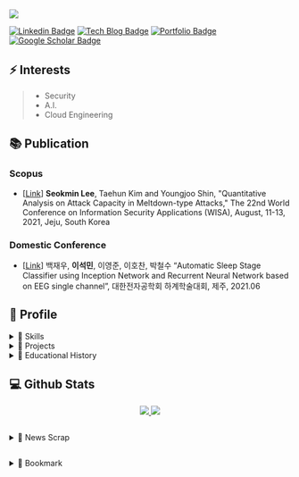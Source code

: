 <div align=left>
<a href="https://github.com/leesk212">
  <img align="center" src="https://hits.seeyoufarm.com/api/count/incr/badge.svg?url=https%3A%2F%2Fgithub.com%2Fleesk212%2Fhit-counter&count_bg=%2379C83D&title_bg=%23555555&icon=freebsd.svg&icon_color=%23E7E7E7&title=hits&edge_flat=false" />
</a>
<p>
  
[![Linkedin Badge](https://img.shields.io/badge/-LinkedIn-blue?style=flat-square&logo=Linkedin&logoColor=white&link=https://www.linkedin.com/in/profile-of-seokmin-lee/)](https://www.linkedin.com/in/profile-of-seokmin-lee/)
[![Tech Blog Badge](http://img.shields.io/badge/-Tech%20blog-black?style=flat-square&logo=github&link=https://leesk212.github.io/tags/)](https://leesk212.github.io/tags/)
[![Portfolio Badge](https://img.shields.io/badge/-Portfolio-d13232?logoWidth=15&logoColor=white&link=https://github.com/leesk212/Kwangwoon_univ_all)](https://github.com/leesk212/Kwangwoon_univ_all)  [![Google Scholar Badge](https://img.shields.io/badge/-Scholar-4285f4?style=flat-square&logo=google-scholar&logoColor=white&link=https://scholar.google.com/citations?user=Mu0zFI4AAAAJ&hl=en)](https://scholar.google.co.kr/citations?user=Mu0zFI4AAAAJ&hl=en)

  
</div>

<h2 align="left">⚡ Interests</h2>  

> - Security
> - A.I.
> - Cloud Engineering

## :books: Publication
### Scopus
* [[Link](https://link.springer.com/chapter/10.1007/978-3-030-89432-0_18)] __Seokmin Lee__, Taehun Kim and Youngjoo Shin, "Quantitative Analysis on Attack Capacity in Meltdown-type Attacks," The 22nd World Conference on Information Security Applications (WISA), August, 11-13, 2021, Jeju, South Korea
### Domestic Conference
* [[Link](https://www.dbpia.co.kr/pdf/pdfView.do?nodeId=NODE10591570&mark=0&useDate=&bookmarkCnt=0&ipRange=N&accessgl=Y&language=ko_KR)] 백재우, __이석민__, 이영준, 이호찬, 박철수 “Automatic Sleep Stage Classifier using Inception Network and Recurrent Neural Network based on EEG single channel”, 대한전자공학회 하계학술대회, 제주, 2021.06

<h2 align="left"> 🔭 Profile</h2>

<details><summary>🌱  Skills</summary><div markdown="1">
<p align="left">
<img src="https://raw.githubusercontent.com/github/explore/80688e429a7d4ef2fca1e82350fe8e3517d3494d/topics/python/python.png" alt="python" width="40" height="40"/>
<img src="https://github.com/devicons/devicon/blob/master/icons/c/c-line.svg" width="40" height="40"/> 
<img src="https://github.com/devicons/devicon/blob/master/icons/cplusplus/cplusplus-line.svg" width="40" height="40"/> 
<img src="https://github.com/devicons/devicon/blob/master/icons/github/github-original.svg" width="40" height="40"/> 
<img src="https://github.com/devicons/devicon/blob/master/icons/ubuntu/ubuntu-plain.svg" alt="linux" width="40" height="40"/>
<img src="https://github.com/devicons/devicon/blob/master/icons/vim/vim-original.svg" width="40" height="40"/> 
<img src="https://www.vectorlogo.zone/logos/elastic/elastic-icon.svg" alt="tensorflow" width="40" height="40"/> 
</p>
  
##### Studying
<p align="left">
<img src="https://www.vectorlogo.zone/logos/tensorflow/tensorflow-icon.svg" alt="tensorflow" width="40" height="40"/> 
<img src="https://github.com/devicons/devicon/blob/master/icons/docker/docker-original.svg" alt="tensorflow" width="40" height="40"/> 
<img src="https://github.com/devicons/devicon/blob/master/icons/kubernetes/kubernetes-plain.svg" alt="tensorflow" width="40" height="40"/> 
<img src="https://www.vectorlogo.zone/logos/apache_spark/apache_spark-icon.svg" alt="tensorflow" width="40" height="40"/> 
<img src="https://www.vectorlogo.zone/logos/amazon_aws/amazon_aws-icon.svg" alt="tensorflow" width="40" height="40"/>
</p>
 

</div></details>


<details><summary>🌱  Projects</summary><div markdown="1">

> * 광운대학교 운동 동작 분류 AI 경진대회 
>> - Program: Dacon 
>> - Project: 
>>> * [(private)2021-KWU_Hackerton](https://github.com/leesk212/2021-KWU_Hackerton) 
> * [2021 HAICon2021 산업제어시스템 보안위협 탐지 AI 경진대회](https://dacon.io/competitions/official/235757/leaderboard)
>> - Program: Dacon 
>> - Project: 
>>> * [(private)2021-HAICon2021](https://github.com/leesk212/2021-HAICon2021)
> * [CSS Lab(Compuer Systems Security Lab)](https://sites.google.com/view/icseclab/home)
>> - Program: Korea University Undergaduate reasearch student      
>> - Project:  
>>> * Alert of Detection program(from PCM)   
>>>> * [(private)Detection program and KakaoTalk server linkage program](https://github.com/leesk212/kakao_api)   
>>> * Microarchitecture side channel attack
>>>> * [(private)Review of Flush+Reload paper & Implementation of Flush+Reload attack (to gnupg-1.4.13)](https://github.com/leesk212/FLUSH-RELOAD-Attack-Implementation)
>>>> * [Review of Flush+Flush paper](https://leesk212.github.io/paper-Flush+Flush_A_Fast_and_Stealthy_Cache_Attack/)
>>>> * (private)Review of Meltdown paper & Implementation of Meltdown attack
>>>> * [(private)Review of ZombieLoad paper & Implementation of ZombieLoad attack](https://github.com/leesk212/ZombieLoad-Implementation)
>>>> * [(private)Quantitative Analysis on Attack Capacity in Meltdown-type Attacks](https://github.com/leesk212/Measurement_of_transient_instruction)  
>>>>   * [(private)Meltdown2Zombieload PoC](https://github.com/leesk212/Meltdown2Zombieload)
>>>>   * [(private)Result](https://github.com/leesk212/Result)
>>>>   * [(private)Paper work](https://github.com/leesk212/private_post/tree/master/Paperwork/Measurement%20of%20Transient%20instruction)
>>>>   * [(private)MTIC Proof-of-Concept](https://github.com/leesk212/MTIC)
>>>> * [(private)AMD-Meltdown](https://github.com/leesk212/AMD_Meltdown)
>>>> * [(private)New_Cache_covert_channel](https://github.com/leesk212/Reload-Reload)
>>>> * [(private)AMD-Spectre](https://github.com/leesk212/AMD_Spectre)
>>> * National Security Research Project
>>>>   * [(private)tool-kit](https://github.com/taehunk/NSR-SMTP)
>>>>   * [(private)DNSlookup](https://github.com/leesk212/private_post/blob/master/NSR/Mail_service/DNSQUERYCODE)
>>>>   * [(private)TLSRPT](https://github.com/leesk212/TLSRPT)
>>> * ETC
>>>>   * [(private)zinc](https://github.com/taehunk/zinc)
>> - 2020/09/07 ~   
> * Hanyang Cyber Univ project
>> - Program: Outsourcing
>> - Project: [(private)User dependent reactive program](https://github.com/leesk212/HanyangUniv_project)
>> - 2020/08/26 ~ 2020/09/05 
> * [InTheForest(Cyber Security Company)](http://www.itforest.net/index.php) 
>> - Program: Kwangwoon University Summer Short-Term Internship      
>> - Project: [Sysmon-EL-Python_PyQt](https://github.com/leesk212/Sysmon-EL-Python_PyQt)
>> - 2020/07/03 ~ 2020/08/25

</div></details>






<details><summary>🌱  Educational History</summary><div markdown="1">

>   
> * Bachelor 
>> **Kwangwoon University**(Nowon-gu, Seoul)  
>> College of Software and Convergence  
>> - Major: Computer information engineering  
>> - Status: Senior  
>> - Project experience: 
>>> * Compiler
>>>   * [(private)infix2postfix_by_python](https://github.com/leesk212/compiler/tree/main/infix2postfix)
>>> * Database and Application 
>>>   * [Web project: 디비만만](https://github.com/0xF4D3C0D3/kw-db-project-2020)
>>>   * [kakao_login_api_by_python](https://github.com/leesk212/kakao_login_api_by_python)
>>>   * [Demonstate video](https://www.youtube.com/watch?v=4eEvMKFw9_g)
>>> * [Deepsleepnet(deepLearning project)](https://github.com/leesk212/new_deepsleepnet)
>>> * Docker
>>>   * [(private)project](https://github.com/leesk212/4_1/tree/main/ISA/Docker)
>>> * Embedded System S/W Design
>>>   * [(private)Assignemnet & Document](https://github.com/leesk212/4_1/tree/main/E_S)
>>>   * [(private)Mail-Service on RTOS](https://github.com/leesk212/Embedded_PROJECT)
>>> * Machine Learning
>>>   * [(private)ML_with_Security](https://github.com/leesk212/ML_with_Security)  
>>> * System Programming  
>>>   * [FTP server(socket programming)](https://github.com/leesk212/Linux/tree/master/SystemProgramming) 
>>> * Web Hacking
>>>   * [(private)burpsuite with meltasploitable2](https://github.com/leesk212/4_1/tree/main/ISA/Web-hacking)
>>>   * [(private)wfuzz](https://github.com/leesk212/4_1/tree/main/ISA/Web-hacking/wfuzz)   
>>>   * [(private)cross-site-scripting attack](https://github.com/leesk212/4_1/tree/main/ISA/Web-hacking/cross-site-scripting-attack)
>>>   * [(private)metasploit](https://github.com/leesk212/4_1/tree/main/ISA/Web-hacking/metasploit)
>> - 2016/03 ~   
> * Program
>> - **BlackHat_2020**   
>>    * [About A Complete Practical Approach to Malware Analysis and Memory Forensics](https://github.com/leesk212/BlackHat_2020)   
>> - [**IDEC_2021**](https://github.com/leesk212/2021_IDEC)   
>>    * GPU 하드웨어에 대한 이해 및 CUDA 프로그래밍  
>>    * 암호알고리즘 이론과 실제  
>> - [**(private)System Security_korea_Univ**](https://github.com/leesk212/System-Security)
>> - NetSec2021
>>    * [(private)Practice of deepfake_analyzer](https://github.com/leesk212/private_post/tree/master/NetSec-Deepfake)
>> - Blackhat_ASIA_20201
>>    * [Apple Neural Engine Internal: From ML Algorithm to HW Registers](https://github.com/leesk212/BlackHat_2020/tree/main/BlackHat_2021_briefing)


</div></details>
 
<h2 align="left">💻 Github Stats</h2>

<div align=center>
<a href="https://github.com/leesk212/leesk212.github.io">
  <img src="https://github-readme-stats.vercel.app/api?username=leesk212&line_height=27&show_icons=true&hide_border=true&theme=dark" witdh="300" height="auto" />

  <img src="http://commitcombo.com/get?user=leesk212&theme=DeepOcean-mini" width = "320" height = "auto"/>
</a>
</div>





##

<details><summary> 📰 News Scrap</summary><div markdown="1">

## 

* 보안 자격증 관련 생각: <https://www.boannews.com/media/view.asp?idx=101572>
* 삼성SDS 기업보고서, 어떤 사람을 뽑을 것인가? <https://post.naver.com/viewer/postView.naver?volumeNo=32605627&memberNo=9028903&vType=VERTICAL>  
</div></details>
  

##

<details><summary> 📑 Bookmark</summary><div markdown="1">

# ETC
* 온라인책 무료: <https://wikidocs.net/>
* Google Developer Korea:(6~8월) <https://developers-kr.googleblog.com/>
* 길벗: <http://book.interpark.com/book/genbookeventaction.do?_method=EventPlan&sc.evtNo=238595>
* 이미지 로고: <https://icons8.com/icons/set/bash>
* 면접: <https://gyoogle.dev/blog/>
* Github Campus Experts:(2월,8월) <https://github.com/gce-korea> 
* Google Trend: <https://trends.google.com/trends/trendingsearches/daily?geo=KR>
* 영문법검사: https://app.grammarly.com/
# Security
## Microarchitectural elements
* <https://www.lazenca.net/pages/viewpage.action?pageId=25624857>
* <https://linux-kernel-labs.github.io/refs/heads/master/labs/memory_mapping.html>
* <https://uops.info/table_overview.html>
* <https://www.cs.swarthmore.edu/~kwebb/cs31/s15/bucs/virtual_memory_is.html>
* <https://www.kernel.org/doc/Documentation/x86/x86_64/mm.txt>
* <https://stackoverflow.com/questions/25852367/x86-64-canonical-address>
* Mastik: <https://cs.adelaide.edu.au/~yval/Mastik/>
# GPU Setting
* <https://m.blog.naver.com/tyami/221801088922>
* <https://m.blog.naver.com/ara96q/221829757416>
* <https://chancoding.tistory.com/89>

# Coding-Test
* [sw expert academic (삼성)](https://swexpertacademy.com/main/capacityTest/main.do)
* <https://rebas.kr/789>
* https://code.plus/bundle/6
* https://www.acmicpc.net/workbook/top
* https://programmers.co.kr/learn/challenges?tab=algorithm_practice_kit
  
# DeepLearning
* Batchsize vs Epoch in model fit <https://snowdeer.github.io/machine-learning/2018/01/11/keras-model-fit-options/>
* <https://dacon.io/competitions/open/235698/overview/description>
* <https://library.etri.re.kr/service/data/etri-insight/down.htm;jsessionid=AE9EF6025C1F7A3679BA5FC5C213C9A9?id=652>
* <https://dacon.io/competitions/official/235815/data>  
* pytorch: <https://tutorials.pytorch.kr/>
* elice nipa 자격증 교육: <https://2021nipa.elice.io/explore>\
* Auto ML이란?: <https://medium.com/daria-blog/automl-%EC%9D%B4%EB%9E%80-%EB%AC%B4%EC%97%87%EC%9D%BC%EA%B9%8C-1af227af2075>
* <https://paperswithcode.com/>
  
## GAN
* <https://m.blog.naver.com/PostView.naver?blogId=euleekwon&logNo=221559102854&targetKeyword=&targetRecommendationCode=1>
* <https://comlini8-8.tistory.com/9>
  

  
  
  
  
  
  
  
</div></details>
  
  



